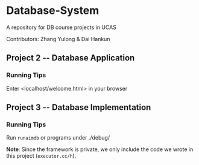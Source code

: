 # Database-System

A repository for DB course projects in UCAS

Contributors: Zhang Yulong & Dai Hankun

## Project 2 -- Database Application
### Running Tips

Enter <localhost/welcome.html> in your browser

## Project 3 -- Database Implementation
### Running Tips

Run `runaimdb` or programs under ./debug/

**Note**: Since the framework is private, we only include the code we wrote in this project (`executor.cc/h`).

